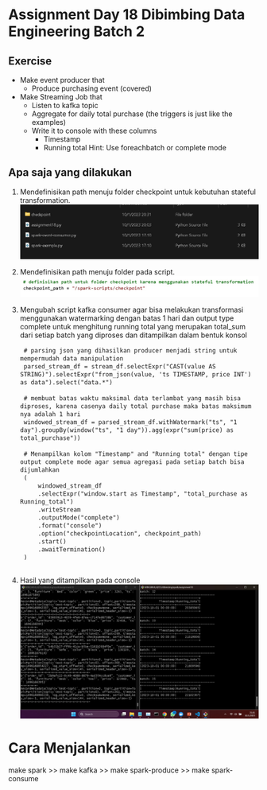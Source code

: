 # Assignment Day 18 Dibimbing Data Engineering Batch 2

## Exercise
- Make event producer that
  - Produce purchasing event (covered)
- Make Streaming Job that
  - Listen to kafka topic
  - Aggregate for daily total purchase (the triggers is just like the examples)
  - Write it to console with these columns
    - Timestamp
    - Running total
Hint:
Use foreachbatch or complete mode

## Apa saja yang dilakukan
1. Mendefinisikan path menuju folder checkpoint untuk kebutuhan stateful transformation.
   ![folder](https://github.com/ferrysetefanus/D18DE2_Ferry-Setefanus/blob/main/img/checkpoin_folder.jpg)
   
2. Mendefinisikan path menuju folder pada script.
   ![path script](https://github.com/ferrysetefanus/D18DE2_Ferry-Setefanus/blob/main/img/checkpoint_path.jpg)
      
3. Mengubah script kafka consumer agar bisa melakukan transformasi menggunakan watermarking dengan batas 1 hari dan output type complete untuk menghitung running total
   yang merupakan total_sum dari setiap batch yang diproses dan ditampilkan dalam bentuk konsol
   ```
    # parsing json yang dihasilkan producer menjadi string untuk mempermudah data manipulation
    parsed_stream_df = stream_df.selectExpr("CAST(value AS STRING)").selectExpr("from_json(value, 'ts TIMESTAMP, price INT') as data").select("data.*")

    # membuat batas waktu maksimal data terlambat yang masih bisa diproses, karena casenya daily total purchase maka batas maksimum nya adalah 1 hari
    windowed_stream_df = parsed_stream_df.withWatermark("ts", "1 day").groupBy(window("ts", "1 day")).agg(expr("sum(price) as total_purchase"))

    # Menampilkan kolom "Timestamp" and "Running total" dengan tipe output complete mode agar semua agregasi pada setiap batch bisa dijumlahkan
    (
        windowed_stream_df
        .selectExpr("window.start as Timestamp", "total_purchase as Running_total")
        .writeStream
        .outputMode("complete") 
        .format("console")
        .option("checkpointLocation", checkpoint_path)
        .start()
        .awaitTermination()
    )


   ```
   
4. Hasil yang ditampilkan pada console
   ![console](https://github.com/ferrysetefanus/D18DE2_Ferry-Setefanus/blob/main/img/console.jpg)
   
# Cara Menjalankan
make spark >> make kafka >> make spark-produce >> make spark-consume


